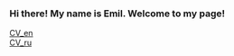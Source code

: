 ### Hi there! My name is Emil. Welcome to my page!
[CV_en](cv_emil_galimov_en.pdf) <br/>
[CV_ru](cv_emil_galimov_ru.pdf)

<!--
**esgalimov/esgalimov** is a ✨ _special_ ✨ repository because its `README.md` (this file) appears on your GitHub profile.

Here are some ideas to get you started:

- 🔭 I’m currently working on ...
- 🌱 I’m currently learning ...
- 👯 I’m looking to collaborate on ...
- 🤔 I’m looking for help with ...
- 💬 Ask me about ...
- 📫 How to reach me: ...
- 😄 Pronouns: ...
- ⚡ Fun fact: ...
-->
